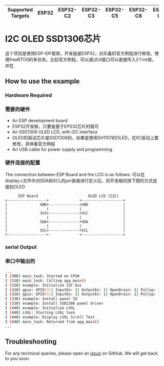 | Supported Targets | ESP32 | ESP32-C2 | ESP32-C3 | ESP32-C5 | ESP32-C6 | ESP32-C61 | ESP32-H2 | ESP32-P4 | ESP32-S2 | ESP32-S3 |
| ----------------- | ----- | -------- | -------- | -------- | -------- | --------- | -------- | -------- | -------- | -------- |

# I2C OLED SSD1306芯片

这个项目是使用ESP-IDF框架，开发版是ESP32，对乐鑫的官方例程进行修改。使用freeRTOS的多任务。比较官方例程，可以通过UI接口可以直接传入2个int值，并在

## How to use the example

### Hardware Required
### 需要的硬件

* An ESP development board
* ESP32开发板，只要是基于EPS32芯片的既可
* An SSD1306 OLED LCD, with I2C interface
* OLED的驱动芯片是SSD1306的，如果是使用SH1107的OLED，在IIC驱动上要修改，具体看官方例程
* An USB cable for power supply and programming

### 硬件连接的配置

The connection between ESP Board and the LCD is as follows:
可以在display.c文件中对SDA和SCL的pin直接进行定义后，将开发板的按下图的方式连接到OLED

```text
      ESP Board                       OLED LCD (I2C)
+------------------+              +-------------------+
|               GND+--------------+GND                |
|                  |              |                   |
|               3V3+--------------+VCC                |
|                  |              |                   |
|               SDA+--------------+SDA                |
|                  |              |                   |
|               SCL+--------------+SCL                |
+------------------+              +-------------------+
```





### serial Output
### 串口中输出的
```bash
...
I (308) main_task: Started on CPU0
I (318) main_task: Calling app_main()
I (318) example: Initialize I2C bus
I (318) gpio: GPIO[3]| InputEn: 1| OutputEn: 1| OpenDrain: 1| Pullup: 1| Pulldown: 0| Intr:0
I (328) gpio: GPIO[4]| InputEn: 1| OutputEn: 1| OpenDrain: 1| Pullup: 1| Pulldown: 0| Intr:0
I (338) example: Install panel IO
I (338) example: Install SSD1306 panel driver
I (448) example: Initialize LVGL
I (448) LVGL: Starting LVGL task
I (448) example: Display LVGL Scroll Text
I (448) main_task: Returned from app_main()
...
```

## Troubleshooting

For any technical queries, please open an [issue](https://github.com/espressif/esp-idf/issues) on GitHub. We will get back to you soon.
